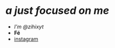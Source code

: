 # *a just focused on me*
- *I’m @zihixyt*
- **Fé**
- [instagram](https://www.instagram.com/fernando_kkjk/)
